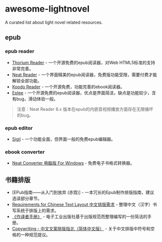 # awesome-lightnovel
A curated list about light novel related resources.

## epub 

### epub reader
- [Thorium Reader](https://github.com/edrlab/thorium-reader) - 一个开源免费的epub阅读器，对Web HTML5标准的支持非常完善。
- [Neat Reader](https://www.neat-reader.cn/) - 一个界面精美的epub阅读器，免费版功能受限，需要付费才能解锁全部功能。
- [Koodo Reader](https://github.com/troyeguo/koodo-reader) - 一个开源免费，功能完善的ebook阅读器。
- [Eplee](https://github.com/Janglee123/eplee) - 一个开源免费的epub阅读器，优点是界面简洁，缺点是功能较少，含有bug，滑动体验一般。

> 注意：Neat Reader 8.x 版本在epub的内嵌音视频播放方面存在无限循坏的bug。

### epub editor
- [Sigil](https://sigil-ebook.com/sigil/download/) - 一个功能全面，但界面一般的免费epub编辑器。

### ebook converter
- [Neat Converter 电脑版 For Windows](https://www.neat-reader.cn/downloads/converter) - 免费电子书格式转换器。

## 书籍排版

- [EPub指南——从入门到放弃 (赤霓)] - 一本冗长的Epub制作排版指南，建议选读部分章节。
- [Requirements for Chinese Text Layout 中文排版需求](https://www.w3.org/TR/clreq/#sotd) - 整理中文（汉字）书写系统于排版上的需求。
- [《作译者手册》](https://www.phei.com.cn/wstg/zyzxz/index.shtml) - 电子工业出版社基于出版规范而整理编写的一份简洁的手册。
- [Copywriting - 中文文案排版指北（简体中文版）](https://mazhuang.org/wiki/chinese-copywriting-guidelines/) - 关于中文排版中符号和空格的一种规范提议。
